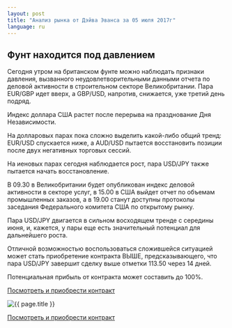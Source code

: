 ```yaml
---
layout: post
title: "Анализ рынка от Дэйва Эванса за 05 июля 2017г"
language: ru
---
```

## Фунт находится под давлением

Сегодня утром на британском фунте можно наблюдать признаки давления, вызванного неудовлетворительными данными отчета по деловой активности в строительном секторе Великобритании. Пара EUR/GBP идет вверх, а GBP/USD, напротив, снижается, уже третий день подряд.

Индекс доллара США растет после перерыва на празднование Дня Независимости.

На долларовых парах пока сложно выделить какой-либо общий тренд: EUR/USD спускается ниже, а AUD/USD пытается восстановить позиции после двух негативных торговых сессий.

На иеновых парах сегодня наблюдается рост, пара USD/JPY также пытается начать восстановление.
 
 
В 09.30 в Великобритании будет опубликован индекс деловой активности в секторе услуг, в 15.00 в США выйдет отчет по объемам промышленных заказов, а в 19.00 станут доступны протоколы заседания Федерального комитета США по открытому рынку.
 
 
Пара USD/JPY двигается в сильном восходящем тренде с середины июня, и, кажется, у пары еще есть значительный потенциал для дальнейшего роста.

Отличной возможностью воспользоваться сложившейся ситуацией может стать приобретение контракта ВЫШЕ, предсказывающего, что пара USD/JPY завершит сделку выше отметки 113.50 через 14 дней. 

Потенциальная прибыль от контракта может составить до 100%.


<a href="http://record.binary.com/_bivVDfg8lHux76XffYA0JmNd7ZgqdRLk/1/?market=forex&underlying=frxUSDJPY&formname=higherlower&duration_amount=14&duration_units=d&amount=10&amount_type=payout&expiry_type=duration&barrier=113.5&s=1&t=mWz93AORJLe4QXahRPfZOp0co5lt24DG" target="_blank">Посмотреть и приобрести контракт</a>

<img src="{{ site.url }}/images/ru-05-july-17.png" alt="{{ page.title }}"  title="{{ page.title }}">

<a href="%LINK%%?https://www.binary.com/d/trade.cgi?market=forex&underlying=frxUSDJPY&formname=higherlower&duration_amount=14&duration_units=d&amount=10&amount_type=payout&expiry_type=duration&barrier=113.5&s=1&t=mWz93AORJLe4QXahRPfZOp0co5lt24DG" target="_blank">Посмотреть и приобрести контракт</a>